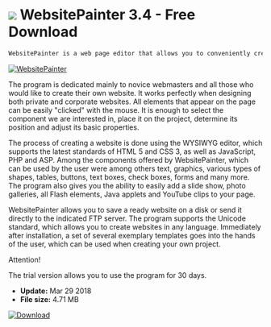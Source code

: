 # ![](https://cdn.softexe.net/static/icon/3/websitepainter-10447.png) WebsitePainter 3.4 - Free Download

```sh
WebsitePainter is a web page editor that allows you to conveniently create professional websites without programming skills and knowledge of HTML and CSS.
```
[![WebsitePainter](https://gallery.dpcdn.pl/imgc/Tools/9485/g_-_420x350_1.5_-_x20120729162311_00.png)](https://softexe.net/win/development-it/web-applications/websitepainter:pRddg.html)

The program is dedicated mainly to novice webmasters and all those who would like to create their own website. It works perfectly when designing both private and corporate websites. All elements that appear on the page can be easily "clicked" with the mouse. It is enough to select the component we are interested in, place it on the project, determine its position and adjust its basic properties.
 
 The process of creating a website is done using the WYSIWYG editor, which supports the latest standards of HTML 5 and CSS 3, as well as JavaScript, PHP and ASP. Among the components offered by WebsitePainter, which can be used by the user were among others text, graphics, various types of shapes, tables, buttons, text boxes, check boxes, forms and many more. The program also gives you the ability to easily add a slide show, photo galleries, all Flash elements, Java applets and YouTube clips to your page.
 
 WebsitePainter allows you to save a ready website on a disk or send it directly to the indicated FTP server. The program supports the Unicode standard, which allows you to create websites in any language. Immediately after installation, a set of several exemplary templates goes into the hands of the user, which can be used when creating your own project.
 
  Attention!
 
 The trial version allows you to use the program for 30 days.


- **Update:** Mar 29 2018
- **File size:** 4.71 MB

[![Download](https://cdn.softexe.net/static/img/download.png)](https://softexe.net/win/development-it/web-applications/websitepainter:pRddg.html)

